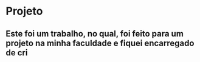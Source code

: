 # Projeto 
## Este foi um trabalho, no qual, foi feito para um projeto na minha faculdade e fiquei encarregado de cri

